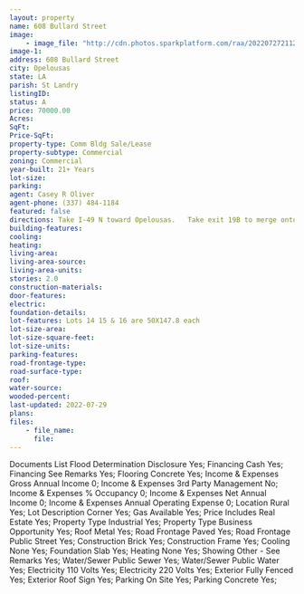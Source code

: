 ```yaml
---
layout: property
name: 608 Bullard Street 
image:
    - image_file: "http://cdn.photos.sparkplatform.com/raa/20220727211205232673000000.jpg"
image-1:
address: 608 Bullard Street
city: Opelousas
state: LA
parish: St Landry
listingID: 
status: A
price: 70000.00
Acres: 
SqFt: 
Price-SqFt: 
property-type: Comm Bldg Sale/Lease
property-subtype: Commercial
zoning: Commercial
year-built: 21+ Years
lot-size: 
parking: 
agent: Casey R Oliver
agent-phone: (337) 484-1184
featured: false
directions: Take I-49 N toward Opelousas.   Take exit 19B to merge onto US-190 W/U.S. Hwy 190 W toward Opelousas.   Turn left onto S Bullard St.   The destination will be on the right.
building-features: 
cooling: 
heating: 
living-area: 
living-area-source: 
living-area-units: 
stories: 2.0
construction-materials: 
door-features: 
electric: 
foundation-details: 
lot-features: Lots 14 15 & 16 are 50X147.8 each
lot-size-area: 
lot-size-square-feet: 
lot-size-units: 
parking-features: 
road-frontage-type: 
road-surface-type: 
roof: 
water-source: 
wooded-percent: 
last-updated: 2022-07-29
plans: 
files:
    - file_name:
      file:
---
```

Documents List	Flood Determination Disclosure	Yes;
Financing	Cash	Yes;
Financing	See Remarks	Yes;
Flooring	Concrete	Yes;
Income & Expenses	Gross Annual Income	0;
Income & Expenses	3rd Party Management	No;
Income & Expenses	% Occupancy	0;
Income & Expenses	Net Annual Income	0;
Income & Expenses	Annual Operating Expense	0;
Location	Rural	Yes;
Lot Description	Corner	Yes;
Gas	Available	Yes;
Price Includes	Real Estate	Yes;
Property Type	Industrial	Yes;
Property Type	Business Opportunity	Yes;
Roof	Metal	Yes;
Road Frontage	Paved	Yes;
Road Frontage	Public Street	Yes;
Construction	Brick	Yes;
Construction	Frame	Yes;
Cooling	None	Yes;
Foundation	Slab	Yes;
Heating	None	Yes;
Showing	Other - See Remarks	Yes;
Water/Sewer	Public Sewer	Yes;
Water/Sewer	Public Water	Yes;
Electricity	110 Volts	Yes;
Electricity	220 Volts	Yes;
Exterior	Fully Fenced	Yes;
Exterior	Roof Sign	Yes;
Parking	On Site	Yes;
Parking	Concrete	Yes;

